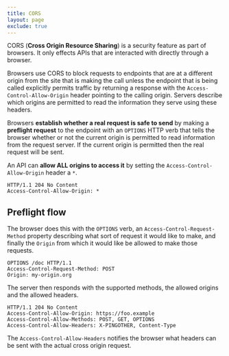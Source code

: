 ```yaml
---
title: CORS
layout: page
exclude: true
---
```


CORS (**Cross Origin Resource Sharing**) is a security feature as part of browsers. It only effects APIs that are interacted with directly through a browser. 

Browsers use CORS to block requests to endpoints that are at a different origin from the site that is making the call unless the endpoint that is being called explicitly permits traffic by returning a response with the `Access-Control-Allow-Origin` header pointing to the calling origin. Servers describe which origins are permitted to read the information they serve using these headers.

Browsers **establish whether a real request is safe to send** by making a **preflight request** to the endpoint with an `OPTIONS` HTTP verb that tells the browser whether or not the current origin is permitted to read information from the request server. If the current origin is permitted then the real request will be sent.

An API can **allow ALL origins to access it** by setting the `Access-Control-Allow-Origin` header a `*`.
```
HTTP/1.1 204 No Content
Access-Control-Allow-Origin: *
```

## Preflight flow

The browser does this with the `OPTIONS` verb, an `Access-Control-Request-Method` property describing what sort of request it would like to make, and finally the `Origin` from which it would like be allowed to make those requests.
```
OPTIONS /doc HTTP/1.1
Access-Control-Request-Method: POST
Origin: my-origin.org
```

The server then responds with the supported methods, the allowed origins and the allowed headers. 
```
HTTP/1.1 204 No Content
Access-Control-Allow-Origin: https://foo.example
Access-Control-Allow-Methods: POST, GET, OPTIONS
Access-Control-Allow-Headers: X-PINGOTHER, Content-Type
```

The `Access-Control-Allow-Headers` notifies the browser what headers can be sent with the actual cross origin request.




<!--stackedit_data:
eyJoaXN0b3J5IjpbLTIxNDQ3MTIwMTIsMTEzMDQxNzg5OCwtOD
M0MjUzMDE3LDQ2NDM0NTU0LDgwODY5NzQyMiwtMTYwMDU4NTYw
OCwtMTEyNzI3ODg5Ml19
-->